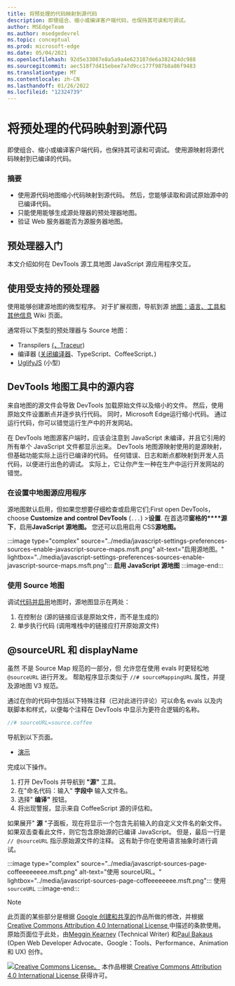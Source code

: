 ```yaml
---
title: 将预处理的代码映射到源代码
description: 即使组合、缩小或编译客户端代码，也保持其可读和可调试。
author: MSEdgeTeam
ms.author: msedgedevrel
ms.topic: conceptual
ms.prod: microsoft-edge
ms.date: 05/04/2021
ms.openlocfilehash: 92d5e33087e8a5a9a4e623187de6a382424dc988
ms.sourcegitcommit: aec518f7d415ebee7a7d9cc177f987b8a86f9483
ms.translationtype: MT
ms.contentlocale: zh-CN
ms.lasthandoff: 01/26/2022
ms.locfileid: "12324739"
---
```

<!-- Copyright Meggin Kearney and Paul Bakaus

   Licensed under the Apache License, Version 2.0 (the "License");
   you may not use this file except in compliance with the License.
   You may obtain a copy of the License at

       https://www.apache.org/licenses/LICENSE-2.0

   Unless required by applicable law or agreed to in writing, software
   distributed under the License is distributed on an "AS IS" BASIS,
   WITHOUT WARRANTIES OR CONDITIONS OF ANY KIND, either express or implied.
   See the License for the specific language governing permissions and
   limitations under the License.  -->
# <a name="map-preprocessed-code-to-source-code"></a>将预处理的代码映射到源代码

即使组合、缩小或编译客户端代码，也保持其可读和可调试。  使用源映射将源代码映射到已编译的代码。

### <a name="summary"></a>摘要

*   使用源代码地图缩小代码映射到源代码。  然后，您能够读取和调试原始源中的已编译代码。
*   只能使用能够生成源处理器的预处理器地图。
*   验证 Web 服务器能否为源服务器地图。

<!--
no longer in original file:
todo: add link to preprocessors capable of producing Source Maps when section is available
/web/tools/setup/setup-preprocessors?#supported_preprocessors
-->


<!-- ====================================================================== -->
## <a name="get-started-with-preprocessors"></a>预处理器入门

本文介绍如何在 DevTools 源工具地图 JavaScript 源应用程序交互。  <!--For a first overview of what preprocessors are, how each may help, and how Source Maps work; navigate to Set Up CSS & JS Preprocessors.  -->

<!--
no longer in original file:
todo: add link to Set Up CSS & JS Preprocessors when section is available
/web/tools/setup/setup-preprocessors#debugging-and-editing-preprocessed-content
-->


<!-- ====================================================================== -->
## <a name="use-a-supported-preprocessor"></a>使用受支持的预处理器

使用能够创建源地图的微型程序。  <!--For the most popular options, navigate to preprocessor support section.  -->  对于扩展视图，导航到源 [地图：语言、工具和其他信息](https://github.com/ryanseddon/source-map/wiki/Source-maps:-languages,-tools-and-other-info) Wiki 页面。

<!--
no longer in original file:
todo: add link to display the preprocessor support section when section is available
/web/tools/setup/setup-preprocessors?#supported_preprocessors
-->

通常将以下类型的预处理器与 Source 地图：

*   Transpilers [ (，Traceur](https://babeljs.io)) [](https://github.com/google/traceur-compiler/wiki/Getting-Started)
*   编译器 ([关闭编译器](https://github.com/google/closure-compiler)、TypeScript、CoffeeScript、) [](https://coffeescript.org) [](https://www.typescriptlang.org) [](https://www.dartlang.org)
*   [UglifyJS](https://github.com/mishoo/UglifyJS) (小型) 


<!-- ====================================================================== -->
## <a name="source-maps-in-devtools-sources-tool"></a>DevTools 地图工具中的源内容

来自地图的源文件会导致 DevTools 加载原始文件以及缩小的文件。  然后，使用原始文件设置断点并逐步执行代码。  同时，Microsoft Edge运行缩小代码。  通过运行代码，你可以错觉运行生产中的开发网站。

在 DevTools 地图源客户端时，应该会注意到 JavaScript 未编译，并且它引用的所有单个 JavaScript 文件都显示出来。  DevTools 地图源映射使用的是源映射，但基础功能实际上运行已编译的代码。  任何错误、日志和断点都映射到开发人员代码，以便进行出色的调试。  实际上，它让你产生一种在生产中运行开发网站的错觉。

### <a name="enable-source-maps-in-settings"></a>在设置中地图源应用程序

源地图默认启用<!-- (as of Microsoft Edge 39)-->，但如果您想要仔细检查或启用它们;First open DevTools， choose **Customize and control DevTools** (`...`) >**设置**.  在首选项**窗格的****源下**，启用**JavaScript 源地图。**  您还可以启用启用 CSS**源地图。**

:::image type="complex" source="../media/javascript-settings-preferences-sources-enable-javascript-source-maps.msft.png" alt-text="启用源地图。" lightbox="../media/javascript-settings-preferences-sources-enable-javascript-source-maps.msft.png":::
   **启用 JavaScript 源地图**
:::image-end:::

### <a name="debugging-with-source-maps"></a>使用 Source 地图

调试[代码并启用](index.md#step-4-step-through-the-code)地图时，源地图显示在两处：

1.  在控制台 (源的链接应该是原始文件，而不是生成的) 
1.  单步执行代码 (调用堆栈中的链接应打开原始源文件) 


<!-- ====================================================================== -->
## <a name="sourceurl-and-displayname"></a>@sourceURL 和 displayName

虽然 不是 Source Map 规范的一部分，但 允许您在使用 evals 时更轻松地 `@sourceURL` 进行开发。  帮助程序显示类似于 `//# sourceMappingURL` 属性，并提及源地图 V3 规范。

通过在你的代码中包括以下特殊注释（已对此进行评论）可以命名 evals 以及内联脚本和样式，以便每个注释在 DevTools 中显示为更符合逻辑的名称。

```javascript
//# sourceURL=source.coffee
```

导航到以下页面。

*   [演示](https://www.thecssninja.com/demo/source_mapping/compile.html)

完成以下操作。

1.  打开 DevTools 并导航到 **"源"** 工具。
1.  在"命名代码：输入" **字段中** 输入文件名。
1.  选择" **编译"** 按钮。
1.  将出现警报，显示来自 CoffeeScript 源的评估和。

如果展开" **源** "子面板，现在将显示一个包含先前输入的自定义文件名的新文件。  如果双击查看此文件，则它包含原始源的已编译 JavaScript。  但是，最后一行是 `// @sourceURL` 指示原始源文件的注释。  这有助于你在使用语言抽象时进行调试。

:::image type="complex" source="../media/javascript-sources-page-coffeeeeeeee.msft.png" alt-text="使用 sourceURL。" lightbox="../media/javascript-sources-page-coffeeeeeeee.msft.png":::
   使用 `sourceURL`
:::image-end:::


<!-- ====================================================================== -->
> [!NOTE]
> 此页面的某些部分是根据 [Google 创建和共享的](https://developers.google.com/terms/site-policies)作品所做的修改，并根据[ Creative Commons Attribution 4.0 International License ](https://creativecommons.org/licenses/by/4.0)中描述的条款使用。
> 原始页面位于此处，[](https://developers.google.com/web/tools/chrome-devtools/javascript/source-maps)由[Meggin Kearney](https://developers.google.com/web/resources/contributors#meggin-kearney) (Technical Writer) 和[Paul Bakaus](https://developers.google.com/web/resources/contributors#paul-bakaus) (Open Web Developer Advocate、Google：Tools、Performance、Animation 和 UX) 创作。

[![Creative Commons License。](https://i.creativecommons.org/l/by/4.0/88x31.png)](https://creativecommons.org/licenses/by/4.0)
本作品根据[ Creative Commons Attribution 4.0 International License ](https://creativecommons.org/licenses/by/4.0)获得许可。
